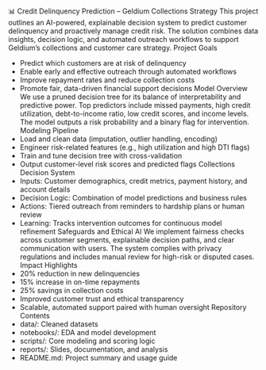 📊 Credit Delinquency Prediction – Geldium Collections Strategy
This project outlines an AI-powered, explainable decision system to predict customer delinquency and proactively manage credit risk. The solution combines data insights, decision logic, and automated outreach workflows to support Geldium’s collections and customer care strategy.
Project Goals
- Predict which customers are at risk of delinquency
- Enable early and effective outreach through automated workflows
- Improve repayment rates and reduce collection costs
- Promote fair, data-driven financial support decisions
Model Overview
We use a pruned decision tree for its balance of interpretability and predictive power. Top predictors include missed payments, high credit utilization, debt-to-income ratio, low credit scores, and income levels. The model outputs a risk probability and a binary flag for intervention.
Modeling Pipeline
- Load and clean data (imputation, outlier handling, encoding)
- Engineer risk-related features (e.g., high utilization and high DTI flags)
- Train and tune decision tree with cross-validation
- Output customer-level risk scores and predicted flags
Collections Decision System
- Inputs: Customer demographics, credit metrics, payment history, and account details
- Decision Logic: Combination of model predictions and business rules
- Actions: Tiered outreach from reminders to hardship plans or human review
- Learning: Tracks intervention outcomes for continuous model refinement
Safeguards and Ethical AI
We implement fairness checks across customer segments, explainable decision paths, and clear communication with users. The system complies with privacy regulations and includes manual review for high-risk or disputed cases.
Impact Highlights
- 20% reduction in new delinquencies
- 15% increase in on-time repayments
- 25% savings in collection costs
- Improved customer trust and ethical transparency
- Scalable, automated support paired with human oversight
Repository Contents
- data/: Cleaned datasets
- notebooks/: EDA and model development
- scripts/: Core modeling and scoring logic
- reports/: Slides, documentation, and analysis
- README.md: Project summary and usage guide


